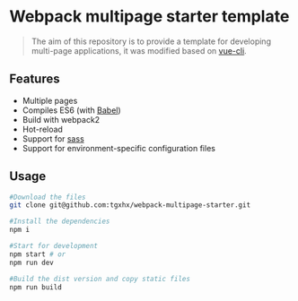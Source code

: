 # Webpack multipage starter template

> The aim of this repository is to provide a template for developing multi-page applications, it was modified based on [vue-cli](https://github.com/vuejs/vue-cli).

## Features
- Multiple pages
- Compiles ES6 (with [Babel](https://babeljs.io/))
- Build with webpack2
- Hot-reload
- Support for [sass](http://sass-lang.com/)
- Support for environment-specific configuration files

## Usage
```bash
#Download the files
git clone git@github.com:tgxhx/webpack-multipage-starter.git

#Install the dependencies
npm i

#Start for development
npm start # or
npm run dev

#Build the dist version and copy static files
npm run build
```


